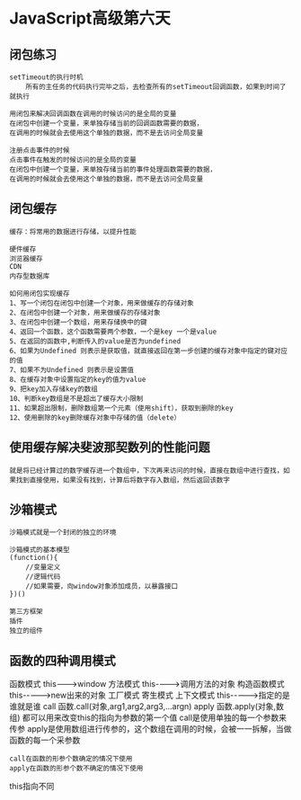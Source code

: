 # JavaScript高级第六天

## 闭包练习
    setTimeout的执行时机
        所有的主任务的代码执行完毕之后，去检查所有的setTimeout回调函数，如果到时间了就执行

    用闭包来解决回调函数在调用的时候访问的是全局的变量
    在闭包中创建一个变量，来单独存储当前的回调函数需要的数据，
    在调用的时候就会去使用这个单独的数据，而不是去访问全局变量

    注册点击事件的时候
    点击事件在触发的时候访问的是全局的变量
    在闭包中创建一个变量，来单独存储当前的事件处理函数需要的数据，
    在调用的时候就会去使用这个单独的数据，而不是去访问全局变量


## 闭包缓存
    缓存：将常用的数据进行存储，以提升性能

    硬件缓存
    浏览器缓存
    CDN
    内存型数据库

    如何用闭包实现缓存
    1、写一个闭包在闭包中创建一个对象，用来做缓存的存储对象
    2、在闭包中创建一个对象，用来做缓存的存储对象
    3、在闭包中创建一个数组，用来存储换中的键
    4、返回一个函数，这个函数需要两个参数，一个是key 一个是value
    5、在返回的函数中,判断传入的value是否为undefined
    6、如果为Undefined 则表示是获取值，就直接返回在第一步创建的缓存对象中指定的键对应的值
    7、如果不为Undefined 则表示是设置值
    8、在缓存对象中设置指定的key的值为value
    9、把key加入存储key的数组
    10、判断key数组是不是超出了缓存大小限制
    11、如果超出限制，删除数组第一个元素（使用shift），获取到删除的key
    12、使用删除的key删除缓存对象中存储的值（delete）

## 使用缓存解决斐波那契数列的性能问题
    就是将已经计算过的数字缓存进一个数组中，下次再来访问的时候，直接在数组中进行查找，如果找到直接使用，如果没有找到，计算后将数字存入数组，然后返回该数字
## 沙箱模式
    沙箱模式就是一个封闭的独立的环境

    沙箱模式的基本模型
    (function(){
        //变量定义
        //逻辑代码
        //如果需要，向window对象添加成员，以暴露接口
    })()

    第三方框架
    插件
    独立的组件

## 函数的四种调用模式

函数模式
    this--->window
方法模式
    this---->调用方法的对象
构造函数模式
    this----->new出来的对象
    工厂模式
    寄生模式
上下文模式
    this----->指定的是谁就是谁
    call   函数.call(对象,arg1,arg2,arg3,...argn)
    apply  函数.apply(对象,数组)
        都可以用来改变this的指向为参数的第一个值
        call是使用单独的每一个参数来传参
        apply是使用数组进行传参的，这个数组在调用的时候，会被一一拆解，当做函数的每一个采参数

    call在函数的形参个数确定的情况下使用
    apply在函数的形参个数不确定的情况下使用

this指向不同
